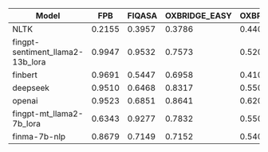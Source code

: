 | Model | FPB | FIQASA | OXBRIDGE_EASY | OXBRIDGE_HARD |
|-------|-----|-----|-----|-----|
| NLTK | 0.2155 | 0.3957 | 0.3786 | 0.4400 | 
| fingpt-sentiment_llama2-13b_lora | 0.9947 | 0.9532 | 0.7573 | 0.5200 | 
| finbert | 0.9691 | 0.5447 | 0.6958 | 0.4100 | 
| deepseek | 0.9510 | 0.6468 | 0.8317 | 0.5500 | 
| openai | 0.9523 | 0.6851 | 0.8641 | 0.6200 | 
| fingpt-mt_llama2-7b_lora | 0.6343 | 0.9277 | 0.7832 | 0.5500 | 
| finma-7b-nlp | 0.8679 | 0.7149 | 0.7152 | 0.5400 | 
